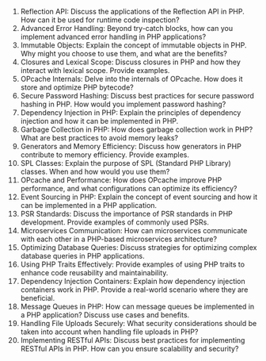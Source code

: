 1. Reflection API: Discuss the applications of the Reflection API in PHP. How can it be used for runtime code inspection?
2. Advanced Error Handling: Beyond try-catch blocks, how can you implement advanced error handling in PHP applications?
3. Immutable Objects: Explain the concept of immutable objects in PHP. Why might you choose to use them, and what are the benefits?
4. Closures and Lexical Scope: Discuss closures in PHP and how they interact with lexical scope. Provide examples.
5. OPcache Internals: Delve into the internals of OPcache. How does it store and optimize PHP bytecode?
6. Secure Password Hashing: Discuss best practices for secure password hashing in PHP. How would you implement password hashing?
7. Dependency Injection in PHP: Explain the principles of dependency injection and how it can be implemented in PHP.
8. Garbage Collection in PHP: How does garbage collection work in PHP? What are best practices to avoid memory leaks?
9. Generators and Memory Efficiency: Discuss how generators in PHP contribute to memory efficiency. Provide examples.
10. SPL Classes: Explain the purpose of SPL (Standard PHP Library) classes. When and how would you use them?
11. OPcache and Performance: How does OPcache improve PHP performance, and what configurations can optimize its efficiency?
12. Event Sourcing in PHP: Explain the concept of event sourcing and how it can be implemented in a PHP application.
13. PSR Standards: Discuss the importance of PSR standards in PHP development. Provide examples of commonly used PSRs.
14. Microservices Communication: How can microservices communicate with each other in a PHP-based microservices architecture?
15. Optimizing Database Queries: Discuss strategies for optimizing complex database queries in PHP applications.
16. Using PHP Traits Effectively: Provide examples of using PHP traits to enhance code reusability and maintainability.
17. Dependency Injection Containers: Explain how dependency injection containers work in PHP. Provide a real-world scenario where they are beneficial.
18. Message Queues in PHP: How can message queues be implemented in a PHP application? Discuss use cases and benefits.
19. Handling File Uploads Securely: What security considerations should be taken into account when handling file uploads in PHP?
20. Implementing RESTful APIs: Discuss best practices for implementing RESTful APIs in PHP. How can you ensure scalability and security?